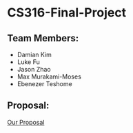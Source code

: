 # CS316-Final-Project
## Team Members:
- Damian Kim
- Luke Fu
- Jason Zhao
- Max Murakami-Moses
- Ebenezer Teshome

## Proposal:
[Our Proposal](https://docs.google.com/document/d/1oFr29mu_CYMMnZJxLYJtQyugRt5kR3Mq91Q8-eR4z64/edit?usp=sharing)
